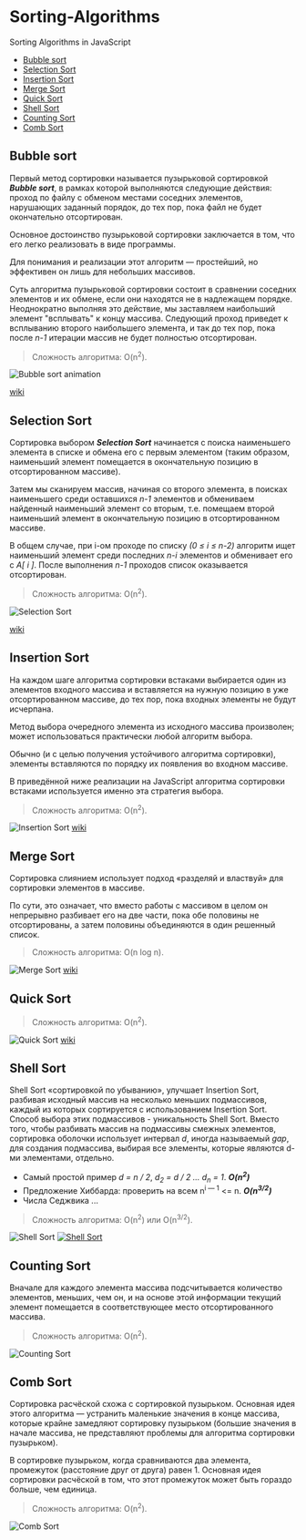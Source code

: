 # Sorting-Algorithms

Sorting Algorithms in JavaScript
 + [Bubble sort](#bubbleSort)
 + [Selection Sort](#selectionSort)
 + [Insertion Sort](#insertionSort)
 + [Merge Sort](#mergeSort)
 + [Quick Sort](#quickSort)
 + [Shell Sort](#shellSort)
 + [Counting Sort](#сountingSort)
 + [Comb Sort](#combSort)


## Bubble sort

<a name="bubbleSort"></a>Первый метод сортировки называется пузырьковой сортировкой ***Bubble sort***, в рамках которой выполняются следующие действия: 
проход по файлу с обменом местами соседних элементов, нарушающих заданный порядок, до тех пор, пока файл не будет окончательно отсортирован. 

Основное достоинство пузырьковой сортировки заключается в том, что его легко реализовать в виде программы.

Для понимания и реализации этот алгоритм — простейший, но эффективен он лишь для небольших массивов. 

Суть алгоритма пузырьковой сортировки состоит в сравнении соседних элементов и их обмене, если они находятся не в надлежащем порядке.
Неоднократно выполняя это действие, мы заставляем наибольший элемент "всплывать" к концу массива.
Следующий проход приведет к всплыванию второго наибольшего элемента, и так до тех пор, пока после *n-1* итерации массив не будет полностью отсортирован.

> Сложность алгоритма: O(n<sup>2</sup>).

![Bubble sort animation](./public/bubble-sort-animation.gif "Bubble sort animation")

[wiki](https://ru.wikipedia.org/wiki/%D0%A1%D0%BE%D1%80%D1%82%D0%B8%D1%80%D0%BE%D0%B2%D0%BA%D0%B0_%D0%BF%D1%83%D0%B7%D1%8B%D1%80%D1%8C%D0%BA%D0%BE%D0%BC "Bubble sort animation")

## Selection Sort

<a name="selectionSort"></a>Сортировка выбором ***Selection Sort*** начинается с поиска наименьшего элемента в списке и обмена его с первым элементом 
(таким образом, наименьший элемент помещается в окончательную позицию в отсортированном массиве).
 
Затем мы сканируем массив, начиная со второго элемента, в поисках наименьшего среди оставшихся *n-1* элементов и обмениваем найденный наименьший элемент со вторым, 
т.е. помещаем второй наименьший элемент в окончательную позицию в отсортированном массиве. 

В общем случае, при i-ом проходе по списку *(0 &#8804; i &#8804; n-2)* алгоритм ищет наименьший элемент среди последних *n-i* элементов и обменивает его с *A[ i ]*. 
После выполнения *n-1* проходов список оказывается отсортирован.

> Сложность алгоритма: O(n<sup>2</sup>).

![Selection Sort](./public/selection-sort-animation.gif "Selection sort animation")

[wiki](https://ru.wikipedia.org/wiki/%D0%A1%D0%BE%D1%80%D1%82%D0%B8%D1%80%D0%BE%D0%B2%D0%BA%D0%B0_%D0%B2%D1%8B%D0%B1%D0%BE%D1%80%D0%BE%D0%BC
 "Selection sort")

## Insertion Sort

<a name="insertionSort"></a>На каждом шаге алгоритма сортировки встаками выбирается один из элементов входного массива и вставляется на нужную позицию в уже отсортированном массиве,
 до тех пор, пока входных элементы не будут исчерпана.
  
Метод выбора очередного элемента из исходного массива произволен; может использоваться практически любой алгоритм выбора. 

Обычно (и с целью получения устойчивого алгоритма сортировки), элементы вставляются по порядку их появления во входном массиве. 

В приведённой ниже реализации на JavaScript алгоритма сортировки встаками используется именно эта стратегия выбора.


> Сложность алгоритма: O(n<sup>2</sup>).

![Insertion Sort](./public/insertion-sort-animation2.gif "Insertion sort animation")
[wiki](https://ru.wikipedia.org/wiki/%D0%A1%D0%BE%D1%80%D1%82%D0%B8%D1%80%D0%BE%D0%B2%D0%BA%D0%B0_%D0%B2%D1%81%D1%82%D0%B0%D0%B2%D0%BA%D0%B0%D0%BC%D0%B8
 "Selection sort")

## Merge Sort

<a name="mergeSort"></a>Сортировка слиянием использует подход «разделяй и властвуй» для сортировки элементов в массиве. 

По сути, это означает, что вместо работы с массивом в целом он непрерывно разбивает его на две части, 
пока обе половины не отсортированы, а затем половины объединяются в один решенный список.

> Сложность алгоритма: O(n log n).

![Merge Sort](./public/merge-sort-animation2.gif "Merge sort animation")
[wiki](https://ru.wikipedia.org/wiki/%D0%A1%D0%BE%D1%80%D1%82%D0%B8%D1%80%D0%BE%D0%B2%D0%BA%D0%B0_%D1%81%D0%BB%D0%B8%D1%8F%D0%BD%D0%B8%D0%B5%D0%BC
"Merge sort")

## Quick Sort

<a name="quickSort"></a>

> Сложность алгоритма: O(n<sup>2</sup>).

![Quick Sort](./public/quick-sort-animation.gif "Quick sort animation")
[wiki](https://ru.wikipedia.org/wiki/%D0%91%D1%8B%D1%81%D1%82%D1%80%D0%B0%D1%8F_%D1%81%D0%BE%D1%80%D1%82%D0%B8%D1%80%D0%BE%D0%B2%D0%BA%D0%B0 "Quick sort")


## Shell Sort

<a name="shellSort"></a>Shell Sort «сортировкой по убыванию», улучшает Insertion Sort, 
разбивая исходный массив на несколько меньших подмассивов, каждый из которых сортируется с использованием Insertion Sort. 
Способ выбора этих подмассивов - уникальность Shell Sort. Вместо того, чтобы разбивать массив на подмассивы смежных элементов, 
сортировка оболочки использует интервал *d*, иногда называемый *gap*, для создания подмассива, выбирая все элементы, 
которые являются d-ми элементами, отдельно.
  
  + Самый простой пример *d = n / 2*, *d<sub>2</sub> = d / 2 … d<sub>n</sub> = 1*.  ***O(n<sup>2</sup>)***
  + Предложение Хиббарда: проверить на всем n<sup>i — 1</sup> <= n. ***O(n<sup>3/2</sup>)***
  + Числа Седжвика ...

> Сложность алгоритма: O(n<sup>2</sup>) или O(n<sup>3/2</sup>).

![Shell Sort](./public/shell-sort.gif "Shell sort animation")
[![Shell Sort](https://img.youtube.com/vi/lvts84Qfo8o/0.jpg)](https://www.youtube.com/watch?v=lvts84Qfo8o)

## Counting Sort

<a name="countingSort"></a>Вначале для каждого элемента массива подсчитывается количество элементов, меньших, чем он, и на основе этой 
информации текущий элемент помещается в соответствующее место отсортированного массива. 

> Сложность алгоритма: O(n<sup>2</sup>).

![Counting Sort](./public/counting-sort-animation.gif "Counting sort animation")

## Comb Sort

<a name="combSort"></a>Сортировка расчёской схожа с сортировкой пузырьком. 
Основная идея этого алгоритма — устранить маленькие значения в конце массива, которые крайне замедляют сортировку пузырьком 
(большие значения в начале массива, не представляют проблемы для алгоритма сортировки пузырьком). 

В сортировке пузырьком, когда сравниваются два элемента, промежуток (расстояние друг от друга) равен 1. 
Основная идея сортировки расчёской в том, что этот промежуток может быть гораздо больше, чем единица.

> Сложность алгоритма: O(n<sup>2</sup>).

![Comb Sort](./public/comb-sort-animation.gif "Comb sort animation")
